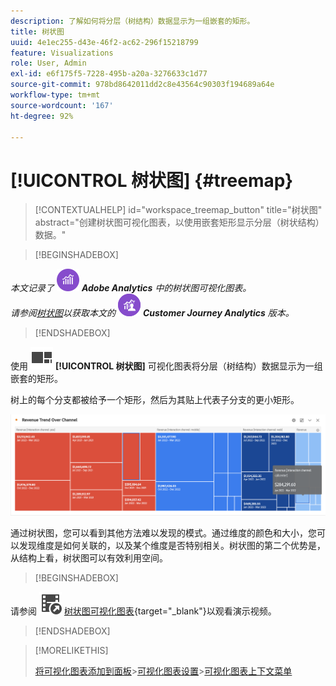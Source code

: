 ```yaml
---
description: 了解如何将分层（树结构）数据显示为一组嵌套的矩形。
title: 树状图
uuid: 4e1ec255-d43e-46f2-ac62-296f15218799
feature: Visualizations
role: User, Admin
exl-id: e6f175f5-7228-495b-a20a-3276633c1d77
source-git-commit: 978bd8642011dd2c8e43564c90303f194689a64e
workflow-type: tm+mt
source-wordcount: '167'
ht-degree: 92%

---
```


# [!UICONTROL 树状图] {#treemap}

<!-- markdownlint-disable MD034 -->

>[!CONTEXTUALHELP]
>id="workspace_treemap_button"
>title="树状图"
>abstract="创建树状图可视化图表，以使用嵌套矩形显示分层（树状结构）数据。"

<!-- markdownlint-enable MD034 -->

>[!BEGINSHADEBOX]

_本文记录了_ ![AdobeAnalytics](/help/assets/icons/AdobeAnalytics.svg) _&#x200B;**Adobe Analytics** 中的树状图可视化图表。_<br/>_请参阅[树状图](https://experienceleague.adobe.com/zh-hans/docs/analytics-platform/using/cja-workspace/visualizations/treemap)以获取本文的_ ![CustomerJourneyAnalytics](/help/assets/icons/CustomerJourneyAnalytics.svg) _&#x200B;**Customer Journey Analytics** 版本。_

>[!ENDSHADEBOX]

使用 ![GraphTree](/help/assets/icons/GraphTree.svg) **[!UICONTROL 树状图]** 可视化图表将分层（树结构）数据显示为一组嵌套的矩形。

树上的每个分支都被给予一个矩形，然后为其贴上代表子分支的更小矩形。

![树状图示例显示了代表子分支的更小矩形磁贴。](assets/treemap.png)

通过树状图，您可以看到其他方法难以发现的模式。通过维度的颜色和大小，您可以发现维度是如何关联的，以及某个维度是否特别相关。树状图的第二个优势是，从结构上看，树状图可以有效利用空间。


>[!BEGINSHADEBOX]

请参阅 ![VideoCheckedOut](/help/assets/icons/VideoCheckedOut.svg) [树状图可视化图表](https://video.tv.adobe.com/v/334458/?quality=12){target=&#34;_blank&#34;}以观看演示视频。

>[!ENDSHADEBOX]


>[!MORELIKETHIS]
>
>[将可视化图表添加到面板](/help/analyze/analysis-workspace/visualizations/freeform-analysis-visualizations.md#add-visualizations-to-a-panel)
>&#x200B;>[可视化图表设置](/help/analyze/analysis-workspace/visualizations/freeform-analysis-visualizations.md#settings)
>&#x200B;>[可视化图表上下文菜单](/help/analyze/analysis-workspace/visualizations/freeform-analysis-visualizations.md#context-menu)
>
